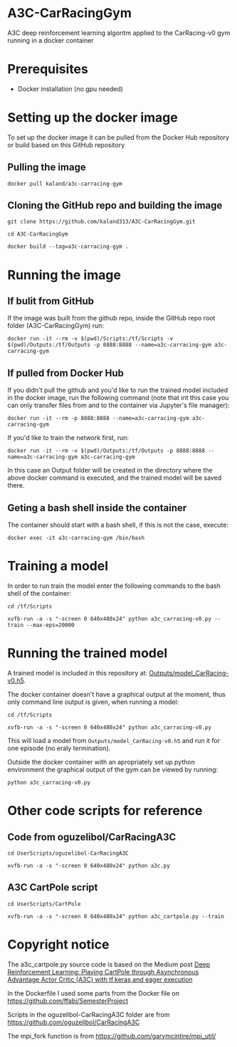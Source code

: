 # A3C-CarRacingGym
A3C deep reinforcement learning algoritm applied to the CarRacing-v0 gym running in a docker container
# Prerequisites 
* Docker installation (no gpu needed)
# Setting up the docker image
To set up the docker image it can be pulled from the Docker Hub repository or build based on this GitHub repository
## Pulling the image
`docker pull kaland/a3c-carracing-gym`
## Cloning the GitHub repo and building the image
`git clone https://github.com/kaland313/A3C-CarRacingGym.git`

`cd A3C-CarRacingGym`

`docker build --tag=a3c-carracing-gym .`
# Running the image
## If bulit from GitHub 
If the image was built from the github repo, inside the GitHub repo root folder (A3C-CarRacingGym) run:

`docker run -it --rm -v $(pwd)/Scripts:/tf/Scripts -v $(pwd)/Outputs:/tf/Outputs -p 8888:8888 --name=a3c-carracing-gym a3c-carracing-gym`

## If pulled from Docker Hub
If you didn't pull the github and you'd like to run the trained model included in the docker image, run the following command (note that int this case you can only transfer files from and to the container via Jupyter's file manager): 

`docker run -it --rm -p 8888:8888 --name=a3c-carracing-gym a3c-carracing-gym`

If you'd like to train the network first, run:

`docker run -it --rm -v $(pwd)/Outputs:/tf/Outputs -p 8888:8888 --name=a3c-carracing-gym a3c-carracing-gym`

In this case an Output folder will be created in the directory where the above docker command is executed, and the trained model will be saved there. 

## Geting a bash shell inside the container
The container should start with a bash shell, if this is not the case, execute: 

`docker exec -it a3c-carracing-gym /bin/bash`
# Training a model
In order to run train the model enter the following commands to the bash shell of the container:

`cd /tf/Scripts`

`xvfb-run -a -s "-screen 0 640x480x24" python a3c_carracing-v0.py --train --max-eps=20000` 

# Running the trained model
A trained model is included in this repository at: [Outputs/model_CarRacing-v0.h5](https://github.com/kaland313/A3C-CarRacingGym/blob/master/Outputs/model_CarRacing-v0.h5). 

The docker container doesn't have a graphical output at the moment, thus only command line output is given, when running a model: 

`cd /tf/Scripts`

`xvfb-run -a -s "-screen 0 640x480x24" python a3c_carracing-v0.py`

This will load a model from `Outputs/model_CarRacing-v0.h5` and run it for one episode (no eraly termination).

Outside the docker container with an apropriately set up python environment the graphical output of the gym can be viewed by running:

`python a3c_carracing-v0.py`

# Other code scripts for reference
## Code from oguzelibol/CarRacingA3C
`cd UserScripts/oguzelibol-CarRacingA3C`

`xvfb-run -a -s "-screen 0 640x480x24" python a3c.py `

## A3C CartPole script
`cd UserScripts/CartPole`

`xvfb-run -a -s "-screen 0 640x480x24" python a3c_cartpole.py --train`

# Copyright notice
The a3c_cartpole.py source code is based on the Medium post [Deep Reinforcement Learning: Playing CartPole through Asynchronous Advantage Actor Critic (A3C) with tf.keras and eager execution](https://medium.com/tensorflow/deep-reinforcement-learning-playing-cartpole-through-asynchronous-advantage-actor-critic-a3c-7eab2eea5296)


In the Dockerfile I used some parts from the Docker file on https://github.com/ffabi/SemesterProject


Scripts in the oguzelibol-CarRacingA3C folder are from https://github.com/oguzelibol/CarRacingA3C


The mpi_fork function is from https://github.com/garymcintire/mpi_util/
